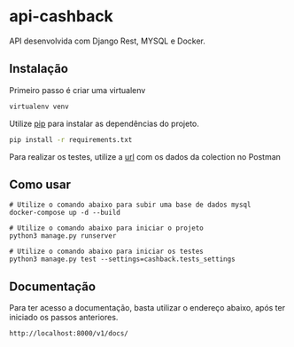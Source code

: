 # api-cashback

API desenvolvida com Django Rest, MYSQL e Docker.

## Instalação

Primeiro passo é criar uma virtualenv

```bash
virtualenv venv
```

Utilize [pip](https://pip.pypa.io/en/stable/) para instalar as dependências do projeto.

```bash
pip install -r requirements.txt
```

Para realizar os testes, utilize a [url](https://www.postman.com/collections/908cb86663db99f28d0c) com os dados da colection no Postman

## Como usar

```
# Utilize o comando abaixo para subir uma base de dados mysql
docker-compose up -d --build

# Utilize o comando abaixo para iniciar o projeto
python3 manage.py runserver

# Utilize o comando abaixo para iniciar os testes
python3 manage.py test --settings=cashback.tests_settings
```

## Documentação

Para ter acesso a documentação, basta utilizar o endereço abaixo, após ter iniciado os passos anteriores.

```
http://localhost:8000/v1/docs/
```